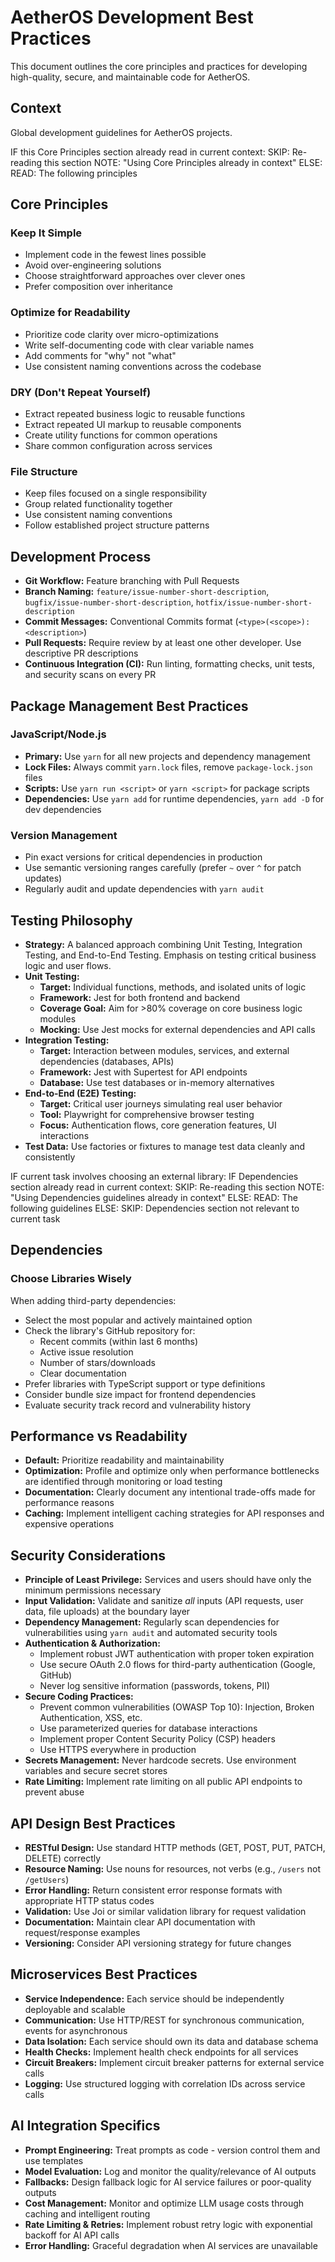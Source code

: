 # AetherOS Development Best Practices

This document outlines the core principles and practices for developing high-quality, secure, and maintainable code for AetherOS.

## Context

Global development guidelines for AetherOS projects.

<conditional-block context-check="core-principles">
IF this Core Principles section already read in current context:
  SKIP: Re-reading this section
  NOTE: "Using Core Principles already in context"
ELSE:
  READ: The following principles

## Core Principles

### Keep It Simple
- Implement code in the fewest lines possible
- Avoid over-engineering solutions
- Choose straightforward approaches over clever ones
- Prefer composition over inheritance

### Optimize for Readability
- Prioritize code clarity over micro-optimizations
- Write self-documenting code with clear variable names
- Add comments for "why" not "what"
- Use consistent naming conventions across the codebase

### DRY (Don't Repeat Yourself)
- Extract repeated business logic to reusable functions
- Extract repeated UI markup to reusable components
- Create utility functions for common operations
- Share common configuration across services

### File Structure
- Keep files focused on a single responsibility
- Group related functionality together
- Use consistent naming conventions
- Follow established project structure patterns
</conditional-block>

## Development Process

*   **Git Workflow:** Feature branching with Pull Requests
*   **Branch Naming:** `feature/issue-number-short-description`, `bugfix/issue-number-short-description`, `hotfix/issue-number-short-description`
*   **Commit Messages:** Conventional Commits format (`<type>(<scope>): <description>`)
*   **Pull Requests:** Require review by at least one other developer. Use descriptive PR descriptions
*   **Continuous Integration (CI):** Run linting, formatting checks, unit tests, and security scans on every PR

## Package Management Best Practices

### JavaScript/Node.js
- **Primary:** Use `yarn` for all new projects and dependency management
- **Lock Files:** Always commit `yarn.lock` files, remove `package-lock.json` files
- **Scripts:** Use `yarn run <script>` or `yarn <script>` for package scripts
- **Dependencies:** Use `yarn add` for runtime dependencies, `yarn add -D` for dev dependencies

### Version Management
- Pin exact versions for critical dependencies in production
- Use semantic versioning ranges carefully (prefer `~` over `^` for patch updates)
- Regularly audit and update dependencies with `yarn audit`

## Testing Philosophy

*   **Strategy:** A balanced approach combining Unit Testing, Integration Testing, and End-to-End Testing. Emphasis on testing critical business logic and user flows.
*   **Unit Testing:**
    *   **Target:** Individual functions, methods, and isolated units of logic
    *   **Framework:** Jest for both frontend and backend
    *   **Coverage Goal:** Aim for >80% coverage on core business logic modules
    *   **Mocking:** Use Jest mocks for external dependencies and API calls
*   **Integration Testing:**
    *   **Target:** Interaction between modules, services, and external dependencies (databases, APIs)
    *   **Framework:** Jest with Supertest for API endpoints
    *   **Database:** Use test databases or in-memory alternatives
*   **End-to-End (E2E) Testing:**
    *   **Target:** Critical user journeys simulating real user behavior
    *   **Tool:** Playwright for comprehensive browser testing
    *   **Focus:** Authentication flows, core generation features, UI interactions
*   **Test Data:** Use factories or fixtures to manage test data cleanly and consistently

<conditional-block context-check="dependencies" task-condition="choosing-external-library">
IF current task involves choosing an external library:
  IF Dependencies section already read in current context:
    SKIP: Re-reading this section
    NOTE: "Using Dependencies guidelines already in context"
  ELSE:
    READ: The following guidelines
ELSE:
  SKIP: Dependencies section not relevant to current task

## Dependencies

### Choose Libraries Wisely
When adding third-party dependencies:
- Select the most popular and actively maintained option
- Check the library's GitHub repository for:
  - Recent commits (within last 6 months)
  - Active issue resolution
  - Number of stars/downloads
  - Clear documentation
- Prefer libraries with TypeScript support or type definitions
- Consider bundle size impact for frontend dependencies
- Evaluate security track record and vulnerability history
</conditional-block>

## Performance vs Readability

*   **Default:** Prioritize readability and maintainability
*   **Optimization:** Profile and optimize only when performance bottlenecks are identified through monitoring or load testing
*   **Documentation:** Clearly document any intentional trade-offs made for performance reasons
*   **Caching:** Implement intelligent caching strategies for API responses and expensive operations

## Security Considerations

*   **Principle of Least Privilege:** Services and users should have only the minimum permissions necessary
*   **Input Validation:** Validate and sanitize *all* inputs (API requests, user data, file uploads) at the boundary layer
*   **Dependency Management:** Regularly scan dependencies for vulnerabilities using `yarn audit` and automated security tools
*   **Authentication & Authorization:**
    *   Implement robust JWT authentication with proper token expiration
    *   Use secure OAuth 2.0 flows for third-party authentication (Google, GitHub)
    *   Never log sensitive information (passwords, tokens, PII)
*   **Secure Coding Practices:**
    *   Prevent common vulnerabilities (OWASP Top 10): Injection, Broken Authentication, XSS, etc.
    *   Use parameterized queries for database interactions
    *   Implement proper Content Security Policy (CSP) headers
    *   Use HTTPS everywhere in production
*   **Secrets Management:** Never hardcode secrets. Use environment variables and secure secret stores
*   **Rate Limiting:** Implement rate limiting on all public API endpoints to prevent abuse

## API Design Best Practices

*   **RESTful Design:** Use standard HTTP methods (GET, POST, PUT, PATCH, DELETE) correctly
*   **Resource Naming:** Use nouns for resources, not verbs (e.g., `/users` not `/getUsers`)
*   **Error Handling:** Return consistent error response formats with appropriate HTTP status codes
*   **Validation:** Use Joi or similar validation library for request validation
*   **Documentation:** Maintain clear API documentation with request/response examples
*   **Versioning:** Consider API versioning strategy for future changes

## Microservices Best Practices

*   **Service Independence:** Each service should be independently deployable and scalable
*   **Communication:** Use HTTP/REST for synchronous communication, events for asynchronous
*   **Data Isolation:** Each service should own its data and database schema
*   **Health Checks:** Implement health check endpoints for all services
*   **Circuit Breakers:** Implement circuit breaker patterns for external service calls
*   **Logging:** Use structured logging with correlation IDs across service calls

## AI Integration Specifics

*   **Prompt Engineering:** Treat prompts as code - version control them and use templates
*   **Model Evaluation:** Log and monitor the quality/relevance of AI outputs
*   **Fallbacks:** Design fallback logic for AI service failures or poor-quality outputs
*   **Cost Management:** Monitor and optimize LLM usage costs through caching and intelligent routing
*   **Rate Limiting & Retries:** Implement robust retry logic with exponential backoff for AI API calls
*   **Error Handling:** Graceful degradation when AI services are unavailable